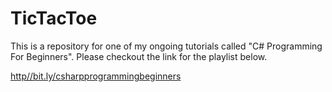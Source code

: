 # TicTacToe

This is a repository for one of my ongoing tutorials called "C# Programming For Beginners". Please checkout the link for the playlist below.

[http//bit.ly/csharpprogrammingbeginners](http//bit.ly/csharpprogrammingbeginners)
